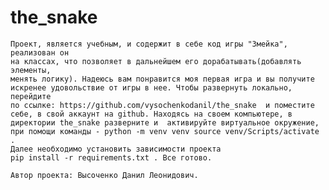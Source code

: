 # the_snake

    Проект, является учебным, и содержит в себе код игры "Змейка", реализован он
    на классах, что позволяет в дальнейшем его дорабатывать(добавлять элементы,
    менять логику). Надеюсь вам понравится моя первая игра и вы получите
    искренее удовольствие от игры в нее. Чтобы развернуть локально, перейдите
    по ссылке: https://github.com/vysochenkodanil/the_snake  и поместите 
    себе, в свой аккаунт на github. Находясь на своем компьютере, в 
    директории the_snake разверните и  активируйте виртуальное окружение, 
    при помощи команды - python -m venv venv source venv/Scripts/activate . 
    Далее необходимо установить зависимости проекта 
    pip install -r requirements.txt . Все готово.

    Автор проекта: Высоченко Данил Леонидович.


